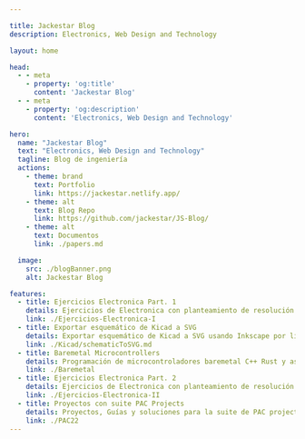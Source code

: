 ```yaml
---

title: Jackestar Blog
description: Electronics, Web Design and Technology

layout: home

head:
  - - meta
    - property: 'og:title'
      content: 'Jackestar Blog'
  - - meta
    - property: 'og:description'
      content: 'Electronics, Web Design and Technology'

hero:
  name: "Jackestar Blog"
  text: "Electronics, Web Design and Technology"
  tagline: Blog de ingeniería
  actions:
    - theme: brand
      text: Portfolio
      link: https://jackestar.netlify.app/
    - theme: alt
      text: Blog Repo
      link: https://github.com/jackestar/JS-Blog/
    - theme: alt
      text: Documentos
      link: ./papers.md

  image:
    src: ./blogBanner.png
    alt: Jackestar Blog

features:
  - title: Ejercicios Electronica Part. 1
    details: Ejercicios de Electronica con planteamiento de resolución rápida con trucos sencillos ejercicios complejos, sin tener que recurrir a herramientas de calculo complejo o plantear sistemas complejos de resolución
    link: ./Ejercicios-Electronica-I
  - title: Exportar esquemático de Kicad a SVG
    details: Exportar esquemático de Kicad a SVG usando Inkscape por linea de comandos de forma rápida
    link: ./Kicad/schematicToSVG.md
  - title: Baremetal Microcontrollers
    details: Programación de microcontroladores baremetal C++ Rust y assembler
    link: ./Baremetal
  - title: Ejercicios Electronica Part. 2
    details: Ejercicios de Electronica con planteamiento de resolución rápida con trucos sencillos ejercicios complejos, sin tener que recurrir a herramientas de calculo complejo o plantear sistemas complejos de resolución
    link: ./Ejercicios-Electronica-II
  - title: Proyectos con suite PAC Projects
    details: Proyectos, Guías y soluciones para la suite de PAC projects
    link: ./PAC22
---
```


<style>

:root {
  --vp-home-hero-image-background-image:linear-gradient(90deg,#3e63dd 0, #ffc400 7.5em,#bb0000 15em);
}

.VPFeatures .items .item {
  justify-self:center;
}

.main h1.name span {
    font-family: Montserrat Alternates;
    background: linear-gradient(90deg, #b00 0, #ffc400 7.5em, #bb0000 15em) text;
    transition: 0.5s ease-out;
    background-size: 15em;
    background-position: -2em;
    animation: 10s titleGradAnim infinite;
}

.VPFeatures .items {
  justify-content:center;
}
.VPFeatures .items .item p {
  text-overflow: ellipsis;
  overflow: hidden;
  display: -webkit-box;
  -webkit-line-clamp: 4;
  -webkit-box-orient: vertical;
}

</style>